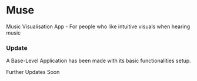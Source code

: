 # Muse
Music Visualisation App - For people who like intuitive visuals when hearing music


### Update 

A Base-Level Application has been made with its basic functionalities setup. 

Further Updates Soon
